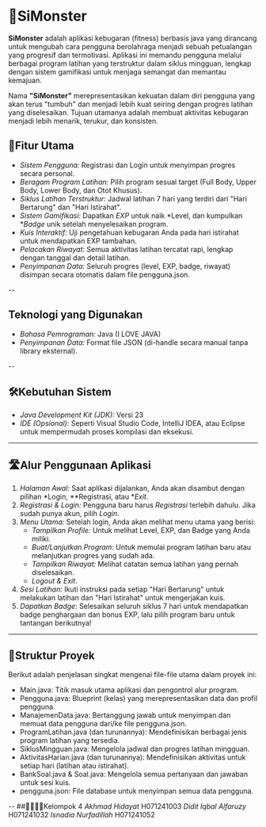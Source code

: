 # 👹SiMonster
**SiMonster** adalah aplikasi kebugaran (fitness) berbasis java yang dirancang untuk mengubah cara pengguna berolahraga menjadi sebuah petualangan yang progresif dan termotivasi. Aplikasi ini memandu pengguna melalui berbagai program latihan yang terstruktur dalam siklus mingguan, lengkap dengan sistem gamifikasi untuk menjaga semangat dan memantau kemajuan.

Nama **"SiMonster"** merepresentasikan kekuatan dalam diri pengguna yang akan terus "tumbuh" dan menjadi lebih kuat seiring dengan progres latihan yang diselesaikan. Tujuan utamanya adalah membuat aktivitas kebugaran menjadi lebih menarik, terukur, dan konsisten.

## 💾Fitur Utama

- *Sistem Pengguna:* Registrasi dan Login untuk menyimpan progres secara personal.
- *Beragam Program Latihan:* Pilih program sesuai target (Full Body, Upper Body, Lower Body, dan Otot Khusus).
- *Siklus Latihan Terstruktur:* Jadwal latihan 7 hari yang terdiri dari "Hari Bertarung" dan "Hari Istirahat".
- *Sistem Gamifikasi:* Dapatkan *EXP* untuk naik *Level, dan kumpulkan **Badge* unik setelah menyelesaikan program.
- *Kuis Interaktif:* Uji pengetahuan kebugaran Anda pada hari istirahat untuk mendapatkan EXP tambahan.
- *Pelacakan Riwayat:* Semua aktivitas latihan tercatat rapi, lengkap dengan tanggal dan detail latihan.
- *Penyimpanan Data:* Seluruh progres (level, EXP, badge, riwayat) disimpan secara otomatis dalam file pengguna.json.

--
## Teknologi yang Digunakan

- *Bahasa Pemrograman:* Java (I LOVE JAVA)
- *Penyimpanan Data:* Format file JSON (di-handle secara manual tanpa library eksternal).

--
## 🛠️Kebutuhan Sistem

- *Java Development Kit (JDK):* Versi 23 
- *IDE (Opsional):* Seperti Visual Studio Code, IntelliJ IDEA, atau Eclipse untuk mempermudah proses kompilasi dan eksekusi.

---
## 🛣Alur Penggunaan Aplikasi

1.  *Halaman Awal:* Saat aplikasi dijalankan, Anda akan disambut dengan pilihan *Login, **Registrasi, atau **Exit*.
2.  *Registrasi & Login:* Pengguna baru harus *Registrasi* terlebih dahulu. Jika sudah punya akun, pilih *Login*.
3.  *Menu Utama:* Setelah login, Anda akan melihat menu utama yang berisi:
    - *Tampilkan Profile:* Untuk melihat Level, EXP, dan Badge yang Anda miliki.
    - *Buat/Lanjutkan Program:* Untuk memulai program latihan baru atau melanjutkan progres yang sudah ada.
    - *Tampilkan Riwayat:* Melihat catatan semua latihan yang pernah diselesaikan.
    - *Logout & Exit*.
4.  *Sesi Latihan:* Ikuti instruksi pada setiap "Hari Bertarung" untuk melakukan latihan dan "Hari Istirahat" untuk mengerjakan kuis.
5.  *Dapatkan Badge:* Selesaikan seluruh siklus 7 hari untuk mendapatkan badge penghargaan dan bonus EXP, lalu pilih program baru untuk tantangan berikutnya!

---

## 📝Struktur Proyek

Berikut adalah penjelasan singkat mengenai file-file utama dalam proyek ini:

- Main.java: Titik masuk utama aplikasi dan pengontrol alur program.
- Pengguna.java: Blueprint (kelas) yang merepresentasikan data dan profil pengguna.
- ManajemenData.java: Bertanggung jawab untuk menyimpan dan memuat data pengguna dari/ke file pengguna.json.
- ProgramLatihan.java (dan turunannya): Mendefinisikan berbagai jenis program latihan yang tersedia.
- SiklusMingguan.java: Mengelola jadwal dan progres latihan mingguan.
- AktivitasHarian.java (dan turunannya): Mendefinisikan aktivitas untuk setiap hari (latihan atau istirahat).
- BankSoal.java & Soal.java: Mengelola semua pertanyaan dan jawaban untuk sesi kuis.
- pengguna.json: File database untuk menyimpan semua data pengguna.

--
##🦹‍♂😡😎Kelompok 4
*Akhmad Hidayat* H071241003
*Didit Iqbal Alfaruzy* H071241032
*Isnadia Nurfadillah* H071241052
